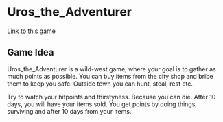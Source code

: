 # Uros_the_Adventurer

[Link to this game](https://nemohostem.github.io/Uros_the_Adventurer/Basic_js_game/game.html)

## Game Idea

Uros_the_Adventurer is a wild-west game, where your goal is to gather as much points as possible.
You can buy items from the city shop and bribe them to keep you safe.
Outside town you can hunt, steal, rest etc.

Try to watch your hitpoints and thirstyness. Because you can die. After 10 days, you will have your items sold.
You get points by doing things, surviving and after 10 days from your items.